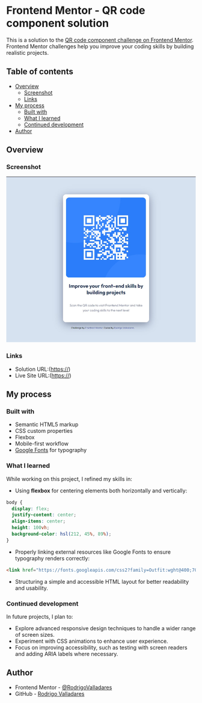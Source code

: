 # Frontend Mentor - QR code component solution

This is a solution to the [QR code component challenge on Frontend Mentor](https://www.frontendmentor.io/challenges/qr-code-component-iux_sIO_H). Frontend Mentor challenges help you improve your coding skills by building realistic projects.

## Table of contents

- [Overview](#overview)
  - [Screenshot](#screenshot)
  - [Links](#links)
- [My process](#my-process)
  - [Built with](#built-with)
  - [What I learned](#what-i-learned)
  - [Continued development](#continued-development)
- [Author](#author)

## Overview

### Screenshot

![Screenshot of my solution](./design/screenshot.jpg)

### Links

- Solution URL:([https://](https://github.com/RoValladares/qr-code-component-main.git))
- Live Site URL:([https://](https://rovalladares.github.io/qr-code-component-main/))

## My process

### Built with

- Semantic HTML5 markup
- CSS custom properties
- Flexbox
- Mobile-first workflow
- [Google Fonts](https://fonts.google.com/) for typography

### What I learned

While working on this project, I refined my skills in:

- Using **flexbox** for centering elements both horizontally and vertically:

```css
body {
  display: flex;
  justify-content: center;
  align-items: center;
  height: 100vh;
  background-color: hsl(212, 45%, 89%);
}
```

- Properly linking external resources like Google Fonts to ensure typography renders correctly:

```html
<link href="https://fonts.googleapis.com/css2?family=Outfit:wght@400;700&display=swap" rel="stylesheet">
```

- Structuring a simple and accessible HTML layout for better readability and usability.

### Continued development

In future projects, I plan to:

- Explore advanced responsive design techniques to handle a wider range of screen sizes.
- Experiment with CSS animations to enhance user experience.
- Focus on improving accessibility, such as testing with screen readers and adding ARIA labels where necessary.

## Author

- Frontend Mentor - [@RodrigoValladares](https://www.frontendmentor.io/profile/RoValladares)
- GitHub - [Rodrigo Valladares](https://github.com/RoValladares)
